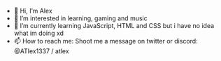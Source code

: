 - 👋 Hi, I’m Alex
- 👀 I’m interested in learning, gaming and music
- 🌱 I’m currently learning JavaScript, HTML and CSS but i have no idea what im doing xd
- 📫 How to reach me: Shoot me a message on twitter or discord: @ATlex1337 / atlex

<!---
ATlexEide/ATlexEide is a ✨ special ✨ repository because its `README.md` (this file) appears on your GitHub profile.
You can click the Preview link to take a look at your changes.
--->
